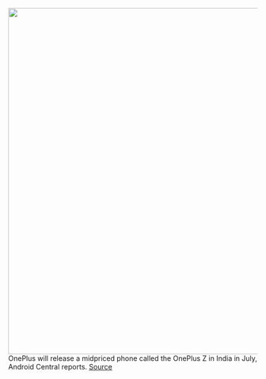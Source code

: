 <img src='https://cdn.vox-cdn.com/thumbor/EOV7Dsbr6D2lhVp5-GgrgTGjLJo=/0x0:2486x2880/1200x800/filters:focal(1045x1242:1441x1638)/cdn.vox-cdn.com/uploads/chorus_image/image/66908258/onleaks_oneplus_8_lite.0.jpg' width='700px' /><br/>
OnePlus will release a midpriced phone called the OnePlus Z in India in July, Android Central reports.
<a href='https://www.theverge.com/2020/6/8/21283967/oneplus-mid-range-z-phone-india-july-release-report'> Source <a/>